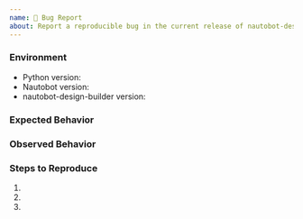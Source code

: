 ```yaml
---
name: 🐛 Bug Report
about: Report a reproducible bug in the current release of nautobot-design-builder
---
```


### Environment
* Python version:  <!-- Example: 3.11.4 -->
* Nautobot version:  <!-- Example: 1.6.8 -->
* nautobot-design-builder version:  <!-- Example: 1.0.0 -->

<!-- What did you expect to happen? -->
### Expected Behavior


<!-- What happened instead? -->
### Observed Behavior

<!--
    Describe in detail the exact steps that someone else can take to reproduce
    this bug using the current release.
-->
### Steps to Reproduce
1.
2.
3.

